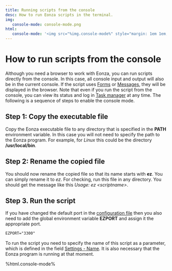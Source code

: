 ```yaml
---
title: Running scripts from the console
desc: How to run Eonza scripts in the terminal.
img:
   console-mode: console-mode.png
html:
   console-mode: '<img src="%img.console-mode%" style="margin: 1em 1em;"/>'
---
```

# How to run scripts from the console

Although you need a browser to work with Eonza, you can run scripts directly from the console. In this case, all console input and output will also be in the current console. If the script uses [Forms](/scripts/form.html) or [Messages](/scripts/message.html), they will be displayed in the browser. Note that even if you run the script from the console, you can view its status and log in [Task manager](task-manager.html) at any time. The following is a sequence of steps to enable the console mode.

## Step 1: Copy the executable file

Copy the Eonza executable file to any directory that is specified in the **PATH** environment variable. In this case you will not need to specify the path to the Eonza program. For example, for *Linux* this could be the directory **/usr/local/bin**.

## Step 2: Rename the copied file

You should now rename the copied file so that its name starts with **ez**. You can simply rename it to *ez*. For checking, run this file in any directory. You should get the message like this *Usage: ez &lt;scriptname&gt;*.

## Step 3. Run the script

If you have changed the default port in the [configuration file](config.html) then you also need to add the global environment variable **EZPORT** and assign it the appropriate port.

``` txt
EZPORT="3300"
```

To run the script you need to specify the name of this script as a parameter, which is defined in the field [Settings - Name](editor-settings.html). It is also necessary that the Eonza program is running at that moment.

%html.console-mode%
